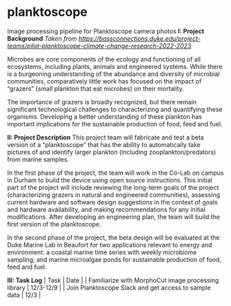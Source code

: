 # planktoscope
Image processing pipeline for Planktoscope camera photos
**I: Project Background**
*Taken from https://bassconnections.duke.edu/project-teams/pilot-planktoscope-climate-change-research-2022-2023*

Microbes are core components of the ecology and functioning of all ecosystems, including plants, animals and engineered systems. While there is a burgeoning understanding of the abundance and diversity of microbial communities, comparatively little work has focused on the impact of “grazers” (small plankton that eat microbes) on their mortality.

The importance of grazers is broadly recognized, but there remain significant technological challenges to characterizing and quantifying these organisms. Developing a better understanding of these plankton has important implications for the sustainable production of food, feed and fuel.

**II: Project Description**
This project team will fabricate and test a beta version of a “planktoscope” that has the ability to automatically take pictures of and identify larger plankton (including zooplankton/predators) from marine samples. 

In the first phase of the project, the team will work in the Co-Lab on campus in Durham to build the device using open source instructions. This initial part of the project will include reviewing the long-term goals of the project (characterizing grazers in natural and engineered communities), assessing current hardware and software design suggestions in the context of goals and hardware availability, and making recommendations for any initial modifications. After developing an engineering plan, the team will build the first version of the planktoscope. 

In the second phase of the project, the beta design will be evaluated at the Duke Marine Lab in Beaufort for two applications relevant to energy and environment: a coastal marine time series with weekly microbiome sampling; and marine microalgae ponds for sustainable production of food, feed and fuel. 

**III: Task Log**
| Task | Date |
| Familiarize with MorphoCut image processing library | 12/3-12/9 |
| Join Planktoscope Slack and get access to sample data | 12/3 |
